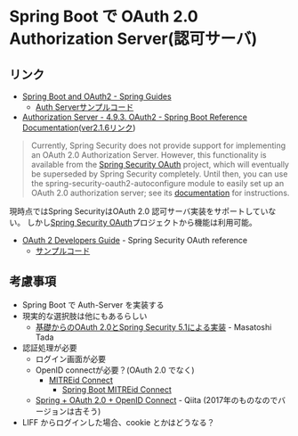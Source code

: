 # Spring Boot で OAuth 2.0 Authorization Server(認可サーバ)

## リンク

- [Spring Boot and OAuth2 - Spring Guides](https://spring.io/guides/tutorials/spring-boot-oauth2/)
  - [Auth Serverサンプルコード](https://github.com/spring-guides/tut-spring-boot-oauth2/tree/master/auth-server)
- [Authorization Server - 4.9.3. OAuth2  - Spring Boot Reference Documentation](https://docs.spring.io/spring-boot/docs/current-SNAPSHOT/reference/htmlsingle/#authorization-server)([ver2.1.6リンク](https://docs.spring.io/spring-boot/docs/2.1.6.RELEASE/reference/htmlsingle/#_authorization_server))
> Currently, Spring Security does not provide support for implementing an OAuth 2.0 Authorization Server. However, this functionality is available from the [Spring Security OAuth](https://spring.io/projects/spring-security-oauth) project, which will eventually be superseded by Spring Security completely. Until then, you can use the spring-security-oauth2-autoconfigure module to easily set up an OAuth 2.0 authorization server; see its [documentation](https://docs.spring.io/spring-security-oauth2-boot) for instructions.

現時点ではSpring SecurityはOAuth 2.0 認可サーバ実装をサポートしていない。
しかし[Spring Security OAuth](https://spring.io/projects/spring-security-oauth)プロジェクトから機能は利用可能。

- [OAuth 2 Developers Guide](https://projects.spring.io/spring-security-oauth/docs/oauth2.html) - Spring Security OAuth reference
  - [サンプルコード](https://github.com/spring-projects/spring-security-oauth/tree/master/samples/oauth2)

## 考慮事項

- Spring Boot で Auth-Server を実装する
 - 現実的な選択肢は他にもあるらしい
   - [基礎からのOAuth 2.0とSpring Security 5.1による実装](https://www.slideshare.net/masatoshitada7/oauth-20spring-security-51-121418814) - Masatoshi Tada
- 認証処理が必要
  - ログイン画面が必要
  - OpenID connectが必要？(OAuth 2.0 でなく)
    - [MITREid Connect](https://github.com/mitreid-connect/OpenID-Connect-Java-Spring-Server)
      - [Spring Boot MITREid Connect](https://github.com/simpledynamics/openid-connect-server-spring-boot)
  - [Spring + OAuth 2.0 + OpenID Connect](https://qiita.com/TakahikoKawasaki/items/18d5b05dabe246fb239e) - Qiita (2017年のものなのでバージョンは古そう)
- LIFF からログインした場合、cookie とかはどうなる？